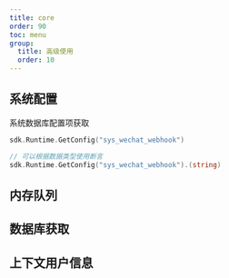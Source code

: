 ```yaml
---
title: core
order: 90
toc: menu
group:
  title: 高级使用
  order: 10
---
```


## 系统配置

系统数据库配置项获取

```go
sdk.Runtime.GetConfig("sys_wechat_webhook")

// 可以根据数据类型使用断言
sdk.Runtime.GetConfig("sys_wechat_webhook").(string)
```

## 内存队列

## 数据库获取

## 上下文用户信息
